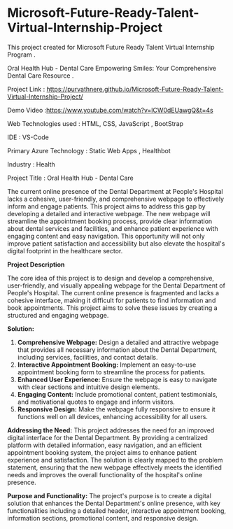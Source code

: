 <h1>Microsoft-Future-Ready-Talent-Virtual-Internship-Project</h1>

This project created for Microsoft Future Ready Talent Virtual Internship Program .

Oral Health Hub - Dental Care
Empowering Smiles: Your Comprehensive Dental Care Resource .

Project Link : https://purvathnere.github.io/Microsoft-Future-Ready-Talent-Virtual-Internship-Project/

Demo Video :https://www.youtube.com/watch?v=lCW0dEUawgQ&t=4s

Web Technologies used : HTML, CSS, JavaScript , BootStrap

IDE : VS-Code

Primary Azure Technology :
Static Web Apps , Healthbot

Industry :
Health

Project Title :
Oral Health Hub - Dental Care


The current online presence of the Dental Department at People's Hospital lacks a cohesive, user-friendly, and comprehensive webpage to effectively inform and engage patients. This project aims to address this gap by developing a detailed and interactive webpage. The new webpage will streamline the appointment booking process, provide clear information about dental services and facilities, and enhance patient experience with engaging content and easy navigation. This opportunity will not only improve patient satisfaction and accessibility but also elevate the hospital's digital footprint in the healthcare sector.



**Project Description**

The core idea of this project is to design and develop a comprehensive, user-friendly, and visually appealing webpage for the Dental Department of People's Hospital. The current online presence is fragmented and lacks a cohesive interface, making it difficult for patients to find information and book appointments. This project aims to solve these issues by creating a structured and engaging webpage.

**Solution:**
1. **Comprehensive Webpage:** Design a detailed and attractive webpage that provides all necessary information about the Dental Department, including services, facilities, and contact details.
2. **Interactive Appointment Booking:** Implement an easy-to-use appointment booking form to streamline the process for patients.
3. **Enhanced User Experience:** Ensure the webpage is easy to navigate with clear sections and intuitive design elements.
4. **Engaging Content:** Include promotional content, patient testimonials, and motivational quotes to engage and inform visitors.
5. **Responsive Design:** Make the webpage fully responsive to ensure it functions well on all devices, enhancing accessibility for all users.

**Addressing the Need:**
This project addresses the need for an improved digital interface for the Dental Department. By providing a centralized platform with detailed information, easy navigation, and an efficient appointment booking system, the project aims to enhance patient experience and satisfaction. The solution is clearly mapped to the problem statement, ensuring that the new webpage effectively meets the identified needs and improves the overall functionality of the hospital's online presence.

**Purpose and Functionality:**
The project's purpose is to create a digital solution that enhances the Dental Department's online presence, with key functionalities including a detailed header, interactive appointment booking, information sections, promotional content, and responsive design.
